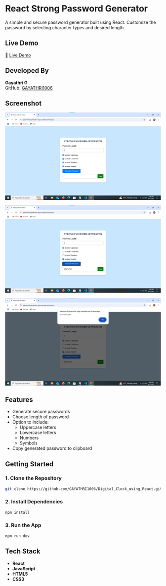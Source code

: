 # React Strong Password Generator

A simple and secure password generator built using React. Customize the password by selecting character types and desired length.

## Live Demo

🔗 [Live Demo](https://password-generator-app-sample.vercel.app/)  

## Developed By  
**Gayathri G**  
GitHub: [GAYATHRI1006](https://github.com/GAYATHRI1006)

## Screenshot

![Password Generator Screenshot](password1.png)

![Password Generator Screenshot](password2.png)

![Password Generator Screenshot](password3.png)

## Features

- Generate secure passwords  
- Choose length of password  
- Option to include:  
  - Uppercase letters  
  - Lowercase letters  
  - Numbers  
  - Symbols  
- Copy generated password to clipboard

## Getting Started

### 1. Clone the Repository

```bash
git clone https://github.com/GAYATHRI1006/Digital_Clock_using_React.git
```

### 2. Install Dependencies

```bash
npm install
```

### 3. Run the App

```bash
npm run dev
```

## Tech Stack

- **React**
- **JavaScript**
- **HTML5**
- **CSS3**                    
